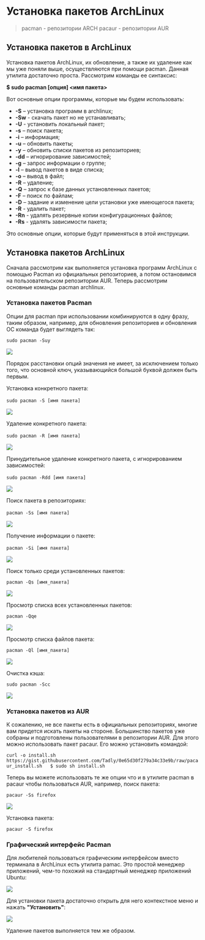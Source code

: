 # Установка пакетов ArchLinux

>pacman - репозитории ARCH
>pacaur - репозитории AUR

## Установка пакетов в ArchLinux

Установка пакетов ArchLinux, их обновление, а также их удаление как мы уже поняли выше, осуществляются при помощи pacman. Данная утилита достаточно проста. Рассмотрим команды ее синтаксис:

**$ sudo pacman [опция] <имя пакета>**

Вот основные опции программы, которые мы будем использовать:

- **-S** – установка программ в archlinux;
- **-Sw** - скачать пакет но не устанавливать;
- **-U** - установить локальный пакет;
- **-s** – поиск пакета;
- **-i** – информация;
- **-u** – обновить пакеты;
- **-y** – обновить списки пакетов из репозиториев;
- **-dd** – игнорирование зависимостей;
- **-g** – запрос информации о группе;
- **-l** – вывод пакетов в виде списка;
- **-o** – вывод в файл;
- **-R** – удаление;
- **-Q** – запрос к базе данных установленных пакетов;
- **-F** – поиск по файлам;
- **-D** – задание и изменение цели установки уже имеющегося пакета;
- **-R** - удалить пакет;
- **-Rn** - удалять резервные копии конфигурационных файлов;
- **-Rs** - удалять зависимости пакета;

Это основные опции, которые будут применяться в этой инструкции.

## Установка пакетов ArchLinux

Сначала рассмотрим как выполняется установка программ ArchLinux с помощью Pacman из официальных репозиториев, а потом остановимся на пользовательском репозитории AUR. Теперь рассмотрим основные команды pacman archlinux.

### Установка пакетов Pacman

Опции для pacman при использовании комбинируются в одну фразу, таким образом, например, для обновления репозиториев и обновления ОС команда будет выглядеть так:

`sudo pacman -Suy`

![](https://losst.pro/wp-content/uploads/2017/08/archlinuxi13-e1501614703290-1024x696.png)

Порядок расстановки опций значения не имеет, за исключением только того, что основной ключ, указывающийся большой буквой должен быть первым.

Установка конкретного пакета:

`sudo pacman -S [имя пакета]` 

[![](https://losst.pro/wp-content/uploads/2017/08/archlinuxi9-e1501614733736-1024x694.png)](https://losst.pro/wp-content/uploads/2017/08/archlinuxi9.png)

Удаление конкретного пакета:

`sudo pacman -R [имя пакета]` 

[![](https://losst.pro/wp-content/uploads/2017/08/archlinuxi8-e1501614782548-1024x698.png)](https://losst.pro/wp-content/uploads/2017/08/archlinuxi8.png)

Принудительное удаление конкретного пакета, с игнорированием зависимостей:

`sudo pacman -Rdd [имя пакета]` 

[![](https://losst.pro/wp-content/uploads/2017/08/archlinuxi7-e1501614817731-1024x694.png)](https://losst.pro/wp-content/uploads/2017/08/archlinuxi7.png)

Поиск пакета в репозиториях:

`pacman -Ss [имя пакета]` 

[![](https://losst.pro/wp-content/uploads/2017/08/archlinuxi6-e1501614842819-1024x694.png)](https://losst.pro/wp-content/uploads/2017/08/archlinuxi6.png)

Получение информации о пакете:

`pacman -Si [имя пакета]` 

[![](https://losst.pro/wp-content/uploads/2017/08/archlinuxi5-e1501614917575-1024x694.png)](https://losst.pro/wp-content/uploads/2017/08/archlinuxi5.png)

Поиск только среди установленных пакетов:

`pacman -Qs [имя_пакета]`

[![](https://losst.pro/wp-content/uploads/2017/08/archlinuxi4-e1501614962137-1024x696.png)](https://losst.pro/wp-content/uploads/2017/08/archlinuxi4.png)

Просмотр списка всех установленных пакетов:

`pacman -Qqe`

[![](https://losst.pro/wp-content/uploads/2017/08/archlinuxi3-e1501615007766-1024x694.png)](https://losst.pro/wp-content/uploads/2017/08/archlinuxi3.png)

Просмотр списка файлов пакета:

`pacman -Ql [имя_пакета]`

[![](https://losst.pro/wp-content/uploads/2017/08/archlinuxi1-e1501615033934-1024x698.png)](https://losst.pro/wp-content/uploads/2017/08/archlinuxi1.png)

Очистка кэша:

`sudo pacman -Scc`

[![](https://losst.pro/wp-content/uploads/2017/08/archlinuxi-1024x606.png)](https://losst.pro/wp-content/uploads/2017/08/archlinuxi.png)

### Установка пакетов из AUR

К сожалению, не все пакеты есть в официальных репозиториях, многие вам придется искать пакеты на стороне. Большинство пакетов уже собраны и подготовлены пользователями в репозитории AUR. Для этого можно использовать пакет pacaur. Его можно установить командой:

`curl -o install.sh https://gist.githubusercontent.com/Tadly/0e65d30f279a34c33e9b/raw/pacaur_install.sh   $ sudo sh install.sh`

Теперь вы можете использовать те же опции что и в утилите pacman в pacaur чтобы пользоваться AUR, например, поиск пакета:

`pacaur -Ss firefox`

[![](https://losst.pro/wp-content/uploads/2017/08/archlinuxi12-e1501615086436-1024x696.png)](https://losst.pro/wp-content/uploads/2017/08/archlinuxi12.png)

Установка пакета:

`pacaur -S firefox`

### Графический интерфейс Pacman

Для любителей пользоваться графическим интерфейсом вместо терминала в ArchLinux есть утилита pamac. Это простой менеджер приложений, чем-то похожий на стандартный менеджер приложений Ubuntu:

[![](https://losst.pro/wp-content/uploads/2017/08/archlinuxi11-e1501615126693-1024x694.png)](https://losst.pro/wp-content/uploads/2017/08/archlinuxi11.png)

Для установки пакета достаточно открыть для него контекстное меню и нажать **"Установить"**:

[![](https://losst.pro/wp-content/uploads/2017/08/archlinuxi10-e1501615158456-1024x694.png)](https://losst.pro/wp-content/uploads/2017/08/archlinuxi10.png)

Удаление пакетов выполняется тем же образом.